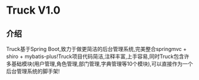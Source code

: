 # Truck V1.0

## 介绍
Truck基于Spring Boot,致力于做更简洁的后台管理系统,完美整合springmvc + shiro + mybatis-plus!Truck项目代码简洁,注释丰富,上手容易,同时Truck包含许多基础模块(用户管理,角色管理,部门管理,字典管理等10个模块),可以直接作为一个后台管理系统的脚手架!
